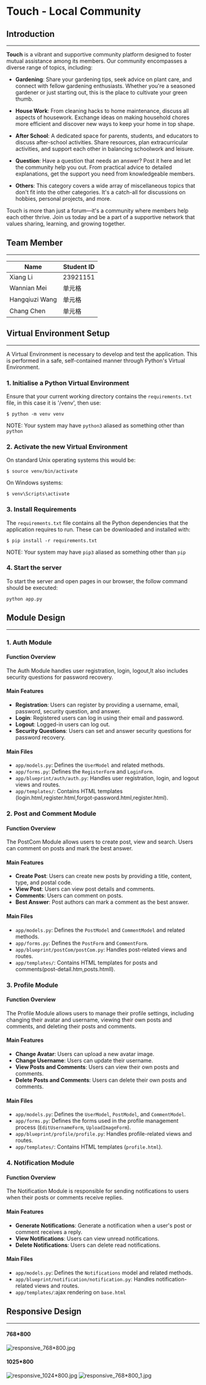 # Touch - Local Community
## Introduction
___

**Touch** is a vibrant and supportive community platform designed to foster mutual assistance among its members. Our community encompasses a diverse range of topics, including:

* **Gardening**: Share your gardening tips, seek advice on plant care, and connect with fellow gardening enthusiasts. Whether you're a seasoned gardener or just starting out, this is the place to cultivate your green thumb.

* **House Work**: From cleaning hacks to home maintenance, discuss all aspects of housework. Exchange ideas on making household chores more efficient and discover new ways to keep your home in top shape.

* **After School**: A dedicated space for parents, students, and educators to discuss after-school activities. Share resources, plan extracurricular activities, and support each other in balancing schoolwork and leisure.

* **Question**: Have a question that needs an answer? Post it here and let the community help you out. From practical advice to detailed explanations, get the support you need from knowledgeable members.

* **Others**: This category covers a wide array of miscellaneous topics that don't fit into the other categories. It's a catch-all for discussions on hobbies, personal projects, and more.

Touch is more than just a forum—it's a community where members help each other thrive. Join us today and be a part of a supportive network that values sharing, learning, and growing together.


## Team Member
___

|  Name   | Student ID |
|  ----  |------------|
| Xiang Li  | 23921151   |
| Wannian Mei  | 单元格        |
| Hangqiuzi Wang | 单元格        |
| Chang Chen  | 单元格        |

## Virtual Environment Setup
___

A Virtual Environment is necessary to develop and test the application. This is
performed in a safe, self-contained manner through Python's Virtual
Environment.

### 1. Initialise a Python Virtual Environment
Ensure that your current working directory contains the `requirements.txt`
file, in this case it is '/venv', then use:

`$ python -m venv venv`

NOTE: Your system may have `python3` aliased as something other than `python`

### 2. Activate the new Virtual Environment

On standard Unix operating systems this would be:

`$ source venv/bin/activate`

On Windows systems:

`$ venv\Scripts\activate`

### 3. Install Requirements

The `requirements.txt` file contains all the Python dependencies that the
application requires to run. These can be downloaded and installed with:

`$ pip install -r requirements.txt`

NOTE: Your system may have `pip3` aliased as something other than `pip`

### 4. Start the server

To start the server and open pages in our browser, the follow command should be executed:

`python app.py`

## Module Design
___
### 1. Auth Module

#### Function Overview

The Auth Module handles user registration, login, logout,It also includes security questions for password recovery.

#### Main Features

- **Registration**: Users can register by providing a username, email, password, security question, and answer.
- **Login**: Registered users can log in using their email and password.
- **Logout**: Logged-in users can log out.
- **Security Questions**: Users can set and answer security questions for password recovery.

#### Main Files

- `app/models.py`: Defines the `UserModel` and related methods.
- `app/forms.py`: Defines the `RegisterForm` and `LoginForm`.
- `app/blueprint/auth/auth.py`: Handles user registration, login, and logout views and routes.
- `app/templates/`: Contains HTML templates (login.html,register.html,forgot-password.html,register.html).

### 2. Post and Comment Module

#### Function Overview

The PostCom Module allows users to create post, view and search. Users can comment on posts and mark the best answer.

#### Main Features

- **Create Post**: Users can create new posts by providing a title, content, type, and postal code.
- **View Post**: Users can view post details and comments.
- **Comments**: Users can comment on posts.
- **Best Answer**: Post authors can mark a comment as the best answer.

#### Main Files
- `app/models.py`: Defines the `PostModel` and `CommentModel` and related methods.
- `app/forms.py`: Defines the `PostForm` and `CommentForm`.
- `app/blueprint/postCom/postCom.py`: Handles post-related views and routes.
- `app/templates/`: Contains HTML templates for posts and comments(post-detail.htm,posts.htmll).

### 3. Profile Module

#### Function Overview

The Profile Module allows users to manage their profile settings, including changing their avatar and username, viewing their own posts and comments, and deleting their posts and comments.

#### Main Features

- **Change Avatar**: Users can upload a new avatar image.
- **Change Username**: Users can update their username.
- **View Posts and Comments**: Users can view their own posts and comments.
- **Delete Posts and Comments**: Users can delete their own posts and comments.

#### Main Files

- `app/models.py`: Defines the `UserModel`, `PostModel`, and `CommentModel`.
- `app/forms.py`: Defines the forms used in the profile management process (`EditUsernameForm`, `UploadImageForm`).
- `app/blueprint/profile/profile.py`: Handles profile-related views and routes.
- `app/templates/`: Contains HTML templates (`profile.html`).


### 4. Notification Module

#### Function Overview

The Notification Module is responsible for sending notifications to users when their posts or comments receive replies.

#### Main Features

- **Generate Notifications**: Generate a notification when a user's post or comment receives a reply.
- **View Notifications**: Users can view unread notifications.
- **Delete Notifications**: Users can delete read notifications.

#### Main Files

- `app/models.py`: Defines the `Notifications` model and related methods.
- `app/blueprint/notification/notification.py`: Handles notification-related views and routes.
- `app/templates/`:ajax rendering on `base.html`

## Responsive Design
___
#### 768*800
![responsive_768*800.jpg](docs%2Fresponsive_768*800.jpg)
#### 1025*800
![responsive_1024*800.jpg](docs%2Fresponsive_1024*800.jpg)
![responsive_768*800_1.jpg](docs%2Fresponsive_768*800_1.jpg)
